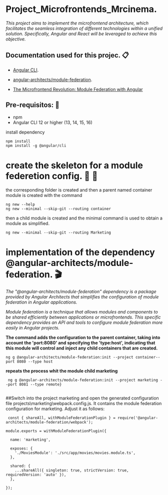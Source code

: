 # Project_Microfrontends_Mrcinema. 

_This project aims to implement the microfrontend architecture, which facilitates the seamless integration of different technologies within a unified solution. Specifically, Angular and React will be leveraged to achieve this objective._

## Documentation used for this projec. 📋 

* [Angular CLI](https://angular.io/cli).
+ [angular-architects/module-federation](https://www.npmjs.com/package/@angular-architects/module-federation).
- [The Microfrontend Revolution: Module Federation with Angular](https://www-angulararchitects-io.translate.goog/aktuelles/the-microfrontend-revolution-part-2-module-federation-with-angular/?_x_tr_sl=auto&_x_tr_tl=en&_x_tr_hl=es-419)

## Pre-requisitos: 🤌
- npm 
- Angular CLI 12 or higher (13, 14, 15, 16)

install dependency

```
npm install
npm install -g @angular/cli

```
# create the skeleton for a module federetion config.  	🦴 	🦴 

the corresponding folder is created and then a parent named container  module is created with the command

```
ng new --help
ng new --minimal --skip-git --routing container

```

then a child module is created and the minimal command is used to obtain a module as simplified. 

```
ng new --minimal --skip-git --routing Marketing
```
# implementation of the dependency @angular-architects/module-federation. 🎬

_The "@angular-architects/module-federation" dependency is a package provided by Angular Architects that simplifies the configuration of module federation in Angular applications._

_Module federation is a technique that allows modules and components to be shared efficiently between applications or microfrontends. This specific dependency provides an API and tools to configure module federation more easily in Angular projects._


**The command adds the configuration to the parent container, taking into account the 'port:8080' and specifying the 'type:host', indicating that this module will control and inject any child containers that are created.**

```
ng g @angular-architects/module-federation:init --project container--port 8080 --type host
```

**repeats the process whit the module child marketing**
```
 ng g @angular-architects/module-federation:init --project marketing --port 8081 --type remote}
 
```

##Switch into the project marketing and open the generated configuration file projects\marketing\webpack.config.js. It contains the module federation configuration for marketing. Adjust it as follows: 
```
 const { shareAll, withModuleFederationPlugin } = require('@angular-architects/module-federation/webpack');

module.exports = withModuleFederationPlugin({

  name: 'marketing',

  exposes: {
    './MoviesModule': './src/app/movies/movies.module.ts',
  },

  shared: {
    ...shareAll({ singleton: true, strictVersion: true, requiredVersion: 'auto' }),
  },

});
 
```

